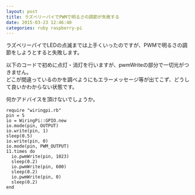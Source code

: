 ```yaml
---
layout: post
title: ラズベリーパイでPWMで明るさの調節が失敗する
date: 2015-03-23 12:46:40
categories: ruby raspberry-pi
---
```

<!-- {% raw %} -->
<p>ラズベリーパイでLEDの点滅までは上手くいったのですが、PWMで明るさの調節をしようとすると失敗します。</p>

<p>以下のコードで初めに点灯・消灯を行いますが、pwmWriteの部分で一切光がつきません。<br>
どこが間違っているのかを調べようにもエラーメッセージ等が出てこず、どうして良いかわからない状態です。</p>

<p>何かアドバイスを頂けないでしょうか。</p>

<pre><code>require "wiringpi.rb"
pin = 5
io = WiringPi::GPIO.new
io.mode(pin, OUTPUT)
io.write(pin, 1)
sleep(0.5)
io.write(pin, 0)
io.mode(pin, PWM_OUTPUT)
11.times do
  io.pwmWrite(pin, 1023)
  sleep(0.2)
  io.pwmWrite(pin, 600)
  sleep(0.2)
  io.pwmWrite(pin, 0)
  sleep(0.2)
end
</code></pre>
<!-- {% endraw %} -->
